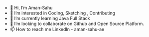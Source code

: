 - 👋 Hi, I’m Aman-Sahu
- 👀 I’m interested in Coding, Sketching , Contributing
- 🌱 I’m currently learning Java Full Stack
- 💞️ I’m looking to collaborate on Github and Open Source Platform.
- 📫 How to reach me LinkedIn - aman-sahu-ae

<!---
Aman-Sahu-SLk/Aman-Sahu-SLk is a ✨ special ✨ repository because its `README.md` (this file) appears on your GitHub profile.
You can click the Preview link to take a look at your changes.
--->
